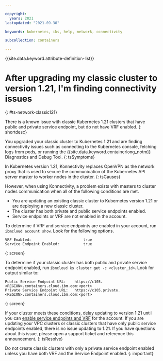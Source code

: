```yaml
---

copyright:
  years: 2021
lastupdated: "2021-09-30"

keywords: kubernetes, iks, help, network, connectivity

subcollection: containers

---
```



{{site.data.keyword.attribute-definition-list}}


# After upgrading my classic cluster to version 1.21, I'm finding connectivity issues
{: #ts-network-classic121}

There is a known issue with classic Kubernetes 1.21 clusters that have public and private service endpoint, but do not have VRF enabled.
{: shortdesc}

You upgraded your classic cluster to Kubernetes 1.21 and are finding connectivity issues such as connecting to the Kubernetes console, fetching logs from pods, or running the {{site.data.keyword.containerlong_notm}} Diagnostics and Debug Tool.
{: tsSymptoms}

In Kubernetes version 1.21, Konnectivity replaces OpenVPN as the network proxy that is used to secure the communication of the Kubernetes API server master to worker nodes in the cluster.
{: tsCauses}

However, when using Konnectivity, a problem exists with masters to cluster nodes communication when all of the following conditions are met.

- You are updating an existing classic cluster to Kubernetes version 1.21 or are deploying a new classic cluster.
- The cluster has both private and public service endpoints enabled.
- Service endpoints or VRF are not enabled in the account.

To determine if VRF and service endpoints are enabled in your account, run `ibmcloud account show`. Look for the following options.

```
VRF Enabled:                        true   
Service Endpoint Enabled:           true 
```
{: screen}


To determine if your classic cluster has both public and private service endpoint enabled, run `ibmcloud ks cluster get -c <cluster_id>`. Look for output similar to:

```
Public Service Endpoint URL:    https://c105.<REGION>.containers.cloud.ibm.com:<port> 
Private Service Endpoint URL:   https://c105.private.<REGION>.containers.cloud.ibm.com:<port> 
```
{: screen}

If your cluster meets these conditions, delay updating to version 1.21 until you can [enable service endpoints and VRF](/docs/account?topic=account-vrf-service-endpoint&interface=ui#vrf) for the account. If you are updating your VPC clusters or classic clusters that have only public service endpoints enabled, there is no issue updating to 1.21. If you have questions about this issue, please open a support ticket and reference this announcement.
{: tsResolve}

Do not create classic clusters with only a private service endpoint enabled unless you have both VRF and the Service Endpoint enabled.
{: important}





